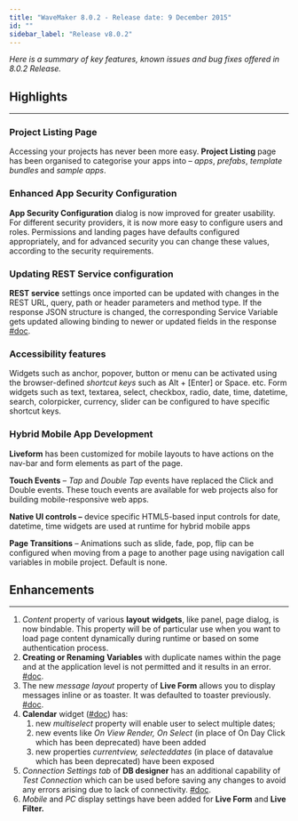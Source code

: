 ```yaml
---
title: "WaveMaker 8.0.2 - Release date: 9 December 2015"
id: ""
sidebar_label: "Release v8.0.2"
---
```

*Here is a summary of key features, known issues and bug fixes offered in 8.0.2 Release.*

## Highlights
---

### Project Listing Page

Accessing your projects has never been more easy. **Project Listing** page has been organised to categorise your apps into – _apps_, _prefabs_, _template bundles_ and _sample apps_.

### Enhanced App Security Configuration

**App Security Configuration** dialog is now improved for greater usability. For different security providers, it is now more easy to configure users and roles. Permissions and landing pages have defaults configured appropriately, and for advanced security you can change these values, according to the security requirements.

### Updating REST Service configuration

**REST service** settings once imported can be updated with changes in the REST URL, query, path or header parameters and method type. If the response JSON structure is changed, the corresponding Service Variable gets updated allowing binding to newer or updated fields in the response [#doc](/learn/app-development/services/web-services/web-services/).

### Accessibility features

Widgets such as anchor, popover, button or menu can be activated using the browser-defined _shortcut keys_ such as Alt + [Enter] or Space. etc. Form widgets such as text, textarea, select, checkbox, radio, date, time, datetime, search, colorpicker, currency, slider can be configured to have specific shortcut keys.

### Hybrid Mobile App Development

**Liveform** has been customized for mobile layouts to have actions on the nav-bar and form elements as part of the page.

**Touch Events** – _Tap_ and _Double Tap_ events have replaced the Click and Double events. These touch events are available for web projects also for building mobile-responsive web apps.

**Native UI controls –** device specific HTML5-based input controls for date, datetime, time widgets are used at runtime for hybrid mobile apps

**Page Transitions** – Animations such as slide, fade, pop, flip can be configured when moving from a page to another page using navigation call variables in mobile project. Default is none.

## Enhancements
---
1.  _Content_ property of various **layout** **widgets**, like panel, page dialog, is now bindable. This property will be of particular use when you want to load page content dynamically during runtime or based on some authentication process.
2.  **Creating or Renaming** **Variables** with duplicate names within the page and at the application level is not permitted and it results in an error. [#doc](/learn/app-development/variables/variables).
3.  The new _message layout_ property of **Live Form** allows you to display messages inline or as toaster. It was defaulted to toaster previously. [#doc](/learn/app-development/widgets/datalive/live-form/).
4.  **Calendar** widget ([#doc](/learn/app-development/widgets/form-widgets/calendar/)) has:
    1.  new _multiselect_ property will enable user to select multiple dates;
    2.  new events like _On View Render, On Select_ (in place of On Day Click which has been deprecated) have been added
    3.  new properties _currentview, selecteddates_ (in place of datavalue which has been deprecated) have been exposed
5.  _Connection Settings tab_ of **DB designer** has an additional capability of _Test Connection_ which can be used before saving any changes to avoid any errors arising due to lack of connectivity. [#doc](/learn/app-development/services/database-services/data-modelling#database-designer).
6.  _Mobile_ and _PC_ display settings have been added for **Live Form** and **Live Filter.**
